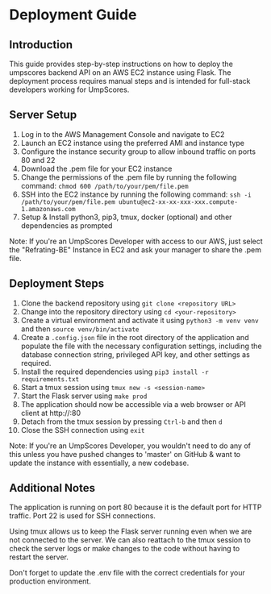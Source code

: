 # Deployment Guide

## Introduction

This guide provides step-by-step instructions on how to deploy the umpscores backend API on an AWS EC2 instance using Flask. The deployment process requires manual steps and is intended for full-stack developers working for UmpScores. 

## Server Setup

1. Log in to the AWS Management Console and navigate to EC2
2. Launch an EC2 instance using the preferred AMI and instance type
3. Configure the instance security group to allow inbound traffic on ports 80 and 22
4. Download the .pem file for your EC2 instance
5. Change the permissions of the .pem file by running the following command: `chmod 600 /path/to/your/pem/file.pem`
6. SSH into the EC2 instance by running the following command: `ssh -i /path/to/your/pem/file.pem ubuntu@ec2-xx-xx-xxx-xxx.compute-1.amazonaws.com`
7. Setup & Install python3, pip3, tmux, docker (optional) and other dependencies as prompted

Note: If you're an UmpScores Developer with access to our AWS, just select the "Refrating-BE" Instance in EC2 and ask your manager to share the .pem file.

## Deployment Steps

1. Clone the backend repository using `git clone <repository URL>`
2. Change into the repository directory using `cd <your-repository>` 
3. Create a virtual environment and activate it using `python3 -m venv venv` and then `source venv/bin/activate`
4. Create a `.config.json` file in the root directory of the application and populate the file with the necessary configuration settings, including the database connection string, privileged API key, and other settings as required.
5. Install the required dependencies using `pip3 install -r requirements.txt`
6. Start a tmux session using `tmux new -s <session-name>`
7. Start the Flask server using `make prod`
8. The application should now be accessible via a web browser or API client at http://<EC2 instance IP address>:80
9. Detach from the tmux session by pressing `Ctrl-b` and then `d`
10. Close the SSH connection using `exit`
  
Note: If you're an UmpScores Developer, you wouldn't need to do any of this unless you have pushed changes to 'master' on GitHub & want to update the instance with essentially, a new codebase.
  
## Additional Notes
The application is running on port 80 because it is the default port for HTTP traffic. Port 22 is used for SSH connections.

Using tmux allows us to keep the Flask server running even when we are not connected to the server. We can also reattach to the tmux session to check the server logs or make changes to the code without having to restart the server.

Don't forget to update the .env file with the correct credentials for your production environment.
